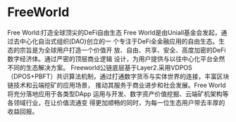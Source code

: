 # FreeWorld
Free World:打造全球顶尖的DeFi自由生态
Free World是由Uniall基金会发起，通过去中心化自治式组织(DAO)创立的一  个专注于DeFi全金融应用的自由生态。生态的宗旨是为全球用户打造一个价值开  放、自由、共享、安全、高度加密的DeFi数字经济体。通过严密的顶层商业逻辑  设计，为用户提供与以往中心化平台全然不同的生态解决方案。
Freeworld公链底层基于Layer2.采用VDPOS（DPOS+PBFT）共识算法机制，通过打通数字货币与实体世界的连接，丰富区块链技术和云端挖矿的应用场景，  推动其服务于商业进步和社会发展。Free  World将充分落地应用于各类型DApp  运用与开发、数字资产价值挖掘、云端矿机架构等各领域行业，在让价值流通变  得更加顺畅的同时，为每一位生态用户带去丰厚的收益回报。

